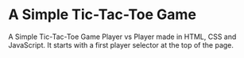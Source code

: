 # A Simple Tic-Tac-Toe Game

A Simple Tic-Tac-Toe Game Player vs Player made in HTML, CSS and JavaScript. It starts with a first player selector at the top of the page.
